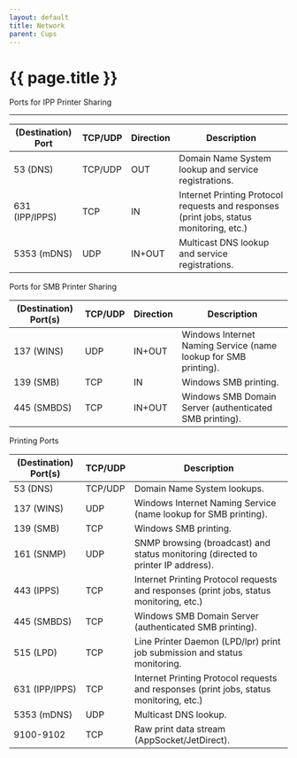 ```yaml
---
layout: default
title: Network
parent: Cups
---
```


# {{ page.title }}

Ports for IPP Printer Sharing

______________________________________________________________________

| (Destination) Port | TCP/UDP | Direction | Description                                                                             |
| ------------------ | ------- | --------- | --------------------------------------------------------------------------------------- |
| 53 (DNS)           | TCP/UDP | OUT       | Domain Name System lookup and service registrations.                                    |
| 631 (IPP/IPPS)     | TCP     | IN        | Internet Printing Protocol requests and responses (print jobs, status monitoring, etc.) |
| 5353 (mDNS)        | UDP     | IN+OUT    | Multicast DNS lookup and service registrations.                                         |

Ports for SMB Printer Sharing

| (Destination) Port(s) | TCP/UDP | Direction | Description                                                     |
| --------------------- | ------- | --------- | --------------------------------------------------------------- |
| 137 (WINS)            | UDP     | IN+OUT    | Windows Internet Naming Service (name lookup for SMB printing). |
| 139 (SMB)             | TCP     | IN        | Windows SMB printing.                                           |
| 445 (SMBDS)           | TCP     | IN+OUT    | Windows SMB Domain Server (authenticated SMB printing).         |

Printing Ports

| (Destination) Port(s) | TCP/UDP | Description                                                                             |
| --------------------- | ------- | --------------------------------------------------------------------------------------- |
| 53 (DNS)              | TCP/UDP | Domain Name System lookups.                                                             |
| 137 (WINS)            | UDP     | Windows Internet Naming Service (name lookup for SMB printing).                         |
| 139 (SMB)             | TCP     | Windows SMB printing.                                                                   |
| 161 (SNMP)            | UDP     | SNMP browsing (broadcast) and status monitoring (directed to printer IP address).       |
| 443 (IPPS)            | TCP     | Internet Printing Protocol requests and responses (print jobs, status monitoring, etc.) |
| 445 (SMBDS)           | TCP     | Windows SMB Domain Server (authenticated SMB printing).                                 |
| 515 (LPD)             | TCP     | Line Printer Daemon (LPD/lpr) print job submission and status monitoring.               |
| 631 (IPP/IPPS)        | TCP     | Internet Printing Protocol requests and responses (print jobs, status monitoring, etc.) |
| 5353 (mDNS)           | UDP     | Multicast DNS lookup.                                                                   |
| 9100-9102             | TCP     | Raw print data stream (AppSocket/JetDirect).                                            |
